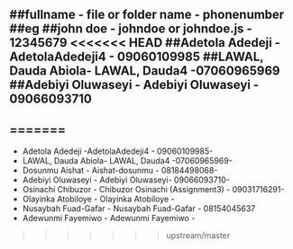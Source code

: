 ##fullname - file or folder name - phonenumber
##eg
##john doe - johndoe or johndoe.js - 12345679
<<<<<<< HEAD
##Adetola Adedeji -AdetolaAdedeji4 - 09060109985
##LAWAL, Dauda Abiola- LAWAL, Dauda4 -07060965969
##Adebiyi Oluwaseyi - Adebiyi Oluwaseyi - 09066093710
----------------------------------------------
=======
---------------------------------------------
- Adetola Adedeji -AdetolaAdedeji4 - 09060109985-
- LAWAL, Dauda Abiola- LAWAL, Dauda4 -07060965969-
- Dosunmu Aishat - Aishat-dosunmu - 08184498068-
- Adebiyi Oluwaseyi - Adebiyi Oluwaseyi- 09066093710-
- Osinachi Chibuzor - Chibuzor Osinachi (Assignment3) - 09031716291-
- Olayinka Atobiloye - Olayinka Atobiloye -
- Nusaybah Fuad-Gafar - Nusaybah Fuad-Gafar - 08154045637
- Adewunmi Fayemiwo - Adewunmi Fayemiwo - 
>>>>>>> upstream/master
